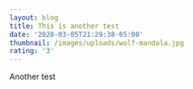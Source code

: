 ```yaml
---
layout: blog
title: This is another test
date: '2020-03-05T21:29:38-05:00'
thumbnail: /images/uploads/wolf-mandala.jpg
rating: '3'
---
```

Another test
